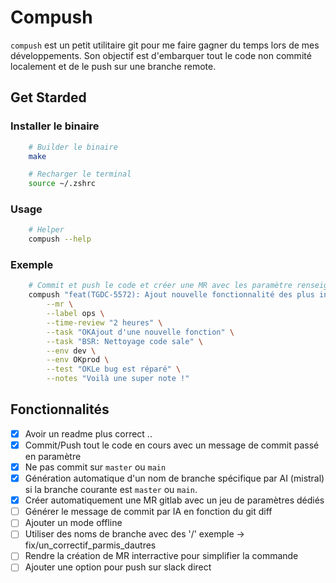 # Compush

`compush` est un petit utilitaire git pour me faire gagner du temps lors de mes développements.
Son objectif est d'embarquer tout le code non commité localement et de le push sur une branche remote.

## Get Starded

### Installer le binaire

```sh
    # Builder le binaire
    make

    # Recharger le terminal
    source ~/.zshrc
```

### Usage

```sh
    # Helper
    compush --help
```

### Exemple

```sh
    # Commit et push le code et créer une MR avec les paramètre renseignés
    compush "feat(TGDC-5572): Ajout nouvelle fonctionnalité des plus intéressantes" \
        --mr \
        --label ops \
        --time-review "2 heures" \
        --task "OKAjout d'une nouvelle fonction" \
        --task "BSR: Nettoyage code sale" \
        --env dev \
        --env OKprod \
        --test "OKLe bug est réparé" \
        --notes "Voilà une super note !"
```

## Fonctionnalités

- [x] Avoir un readme plus correct ..
- [x] Commit/Push tout le code en cours avec un message de commit passé en paramètre
- [x] Ne pas commit sur `master` ou `main`
- [x] Génération automatique d'un nom de branche spécifique par AI (mistral) si la branche courante est `master` ou `main`.
- [x] Créer automatiquement une MR gitlab avec un jeu de paramètres dédiés
- [ ] Générer le message de commit par IA en fonction du git diff
- [ ] Ajouter un mode offline
- [ ] Utiliser des noms de branche avec des '/' exemple -> fix/un_correctif_parmis_dautres
- [ ] Rendre la création de MR interractive pour simplifier la commande
- [ ] Ajouter une option pour push sur slack direct
